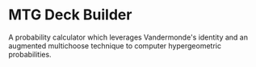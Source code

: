 # MTG Deck Builder

A probability calculator which leverages Vandermonde's identity and an augmented multichoose technique to computer hypergeometric probabilities.
